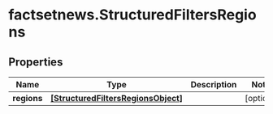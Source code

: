 # factsetnews.StructuredFiltersRegions

## Properties

Name | Type | Description | Notes
------------ | ------------- | ------------- | -------------
**regions** | [**[StructuredFiltersRegionsObject]**](StructuredFiltersRegionsObject.md) |  | [optional] 


